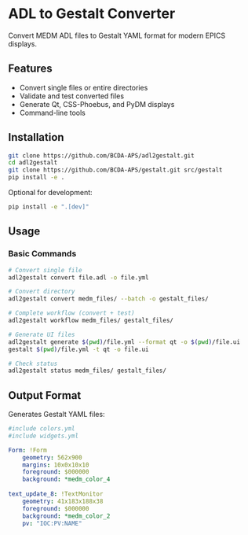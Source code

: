 # ADL to Gestalt Converter

Convert MEDM ADL files to Gestalt YAML format for modern EPICS displays.

## Features

- Convert single files or entire directories
- Validate and test converted files
- Generate Qt, CSS-Phoebus, and PyDM displays
- Command-line tools

## Installation

```bash
git clone https://github.com/BCDA-APS/adl2gestalt.git
cd adl2gestalt
git clone https://github.com/BCDA-APS/gestalt.git src/gestalt
pip install -e .
```

Optional for development:
```bash
pip install -e ".[dev]"
```

## Usage

### Basic Commands

```bash
# Convert single file
adl2gestalt convert file.adl -o file.yml

# Convert directory
adl2gestalt convert medm_files/ --batch -o gestalt_files/

# Complete workflow (convert + test)
adl2gestalt workflow medm_files/ gestalt_files/

# Generate UI files
adl2gestalt generate $(pwd)/file.yml --format qt -o $(pwd)/file.ui
gestalt $(pwd)/file.yml -t qt -o file.ui

# Check status
adl2gestalt status medm_files/ gestalt_files/
```

## Output Format

Generates Gestalt YAML files:

```yaml
#include colors.yml
#include widgets.yml

Form: !Form
    geometry: 562x900
    margins: 10x0x10x10
    foreground: $000000
    background: *medm_color_4
    
text_update_8: !TextMonitor
    geometry: 41x183x188x38
    foreground: $000000
    background: *medm_color_2
    pv: "IOC:PV:NAME"
```
